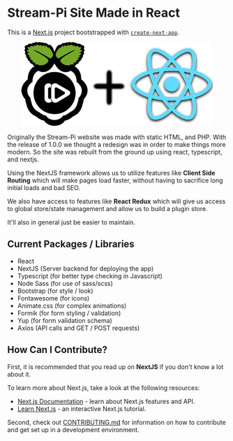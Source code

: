 # Stream-Pi Site Made in React

This is a [Next.js](https://nextjs.org/) project bootstrapped with [`create-next-app`](https://github.com/vercel/next.js/tree/canary/packages/create-next-app).

<div align="center">
  <img src="https://raw.githubusercontent.com/stream-pi/website/master/.github/images/combined-logos.png">
</div>

Originally the Stream-Pi website was made with static HTML, and PHP. With the release of 1.0.0 we thought a redesign was in order to make things more modern. So the site was rebuilt from the ground up using react, typescript, and nextjs.

Using the NextJS framework allows us to utilize features like **Client Side Routing** which will make pages load faster, without having to sacrifice long initial loads and bad SEO.

We also have access to features like **React Redux** which will give us access to global store/state management and allow us to build a plugin store.

It'll also in general just be easier to maintain.

## Current Packages / Libraries

- React
- NextJS (Server backend for deploying the app)
- Typescript (for better type checking in Javascript)
- Node Sass (for use of sass/scss)
- Bootstrap (for style / look)
- Fontawesome (for icons)
- Animate.css (for complex animations)
- Formik (for form styling / validation)
- Yup (for form validation schema)
- Axios (API calls and GET / POST requests)

## How Can I Contribute?

First, it is recommended that you read up on **NextJS** if you don't know a lot about it.

To learn more about Next.js, take a look at the following resources:

- [Next.js Documentation](https://nextjs.org/docs) - learn about Next.js features and API.
- [Learn Next.js](https://nextjs.org/learn) - an interactive Next.js tutorial.

Second, check out [CONTRIBUTING.md](https://github.com/stream-pi/Website/blob/master/CONTRIBUTING.md) for information on how to contribute and get set up in a development environment.
